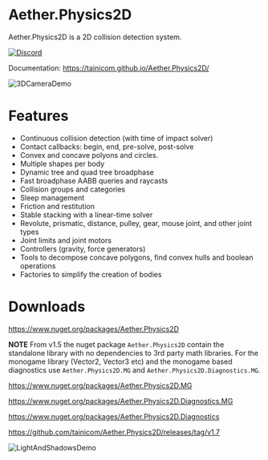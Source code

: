 # Aether.Physics2D

Aether.Physics2D is a 2D collision detection system.

[![Discord](https://img.shields.io/discord/780484381961093172?style=flat)](https://discord.gg/95nPEjZ6mu)

Documentation: https://tainicom.github.io/Aether.Physics2D/

![3DCameraDemo](Documentation//Images/3DCameraDemo.png)

# Features

- Continuous collision detection (with time of impact solver)
- Contact callbacks: begin, end, pre-solve, post-solve
- Convex and concave polyons and circles.
- Multiple shapes per body
- Dynamic tree and quad tree broadphase
- Fast broadphase AABB queries and raycasts
- Collision groups and categories
- Sleep management
- Friction and restitution
- Stable stacking with a linear-time solver
- Revolute, prismatic, distance, pulley, gear, mouse joint, and other joint types
- Joint limits and joint motors
- Controllers (gravity, force generators)
- Tools to decompose concave polygons, find convex hulls and boolean operations
- Factories to simplify the creation of bodies

# Downloads

https://www.nuget.org/packages/Aether.Physics2D

**NOTE** From v1.5 the nuget package `Aether.Physics2D` contain the standalone library 
with no dependencies to 3rd party math libraries. For the monogame library (Vector2, Vector3 etc)
and the monogame based diagnostics use `Aether.Physics2D.MG` and `Aether.Physics2D.Diagnostics.MG`.

https://www.nuget.org/packages/Aether.Physics2D.MG

https://www.nuget.org/packages/Aether.Physics2D.Diagnostics.MG

https://www.nuget.org/packages/Aether.Physics2D.Diagnostics
 

https://github.com/tainicom/Aether.Physics2D/releases/tag/v1.7

![LightAndShadowsDemo](Documentation//Images/LightAndShadowsDemo.png)
